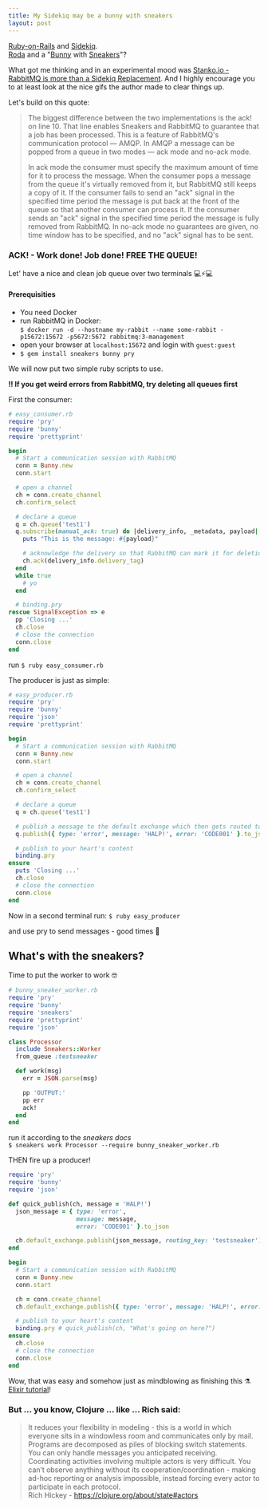 ```yaml
---
title: My Sidekiq may be a bunny with sneakers
layout: post
---
```


[Ruby-on-Rails](https://rubyonrails.org) and [Sidekiq](https://sidekiq.org).  
[Roda](https://roda.jeremyevans.net) and a "[Bunny](http://rubybunny.info) with [Sneakers](https://github.com/jondot/sneakers)"?

What got me thinking and in an experimental mood was [Stanko.io - RabbitMQ is more than a Sidekiq Replacement](https://stanko.io/rabbitmq-is-more-than-a-sidekiq-replacement-b730d8176fb). And I highly encourage you to at least look at the nice gifs the author made to clear things up.

Let's build on this quote:

> The biggest difference between the two implementations is the ack! on line 10. That line enables Sneakers and RabbitMQ to guarantee that a job has been processed. This is a feature of RabbitMQ's communication protocol — AMQP. In AMQP a message can be popped from a queue in two modes — ack mode and no-ack mode.
>
> In ack mode the consumer must specify the maximum amount of time for it to process the message. When the consumer pops a message from the queue it's virtually removed from it, but RabbitMQ still keeps a copy of it. If the consumer fails to send an "ack" signal in the specified time period the message is put back at the front of the queue so that another consumer can process it. If the consumer sends an "ack" signal in the specified time period the message is fully removed from RabbitMQ. In no-ack mode no guarantees are given, no time window has to be specified, and no "ack" signal has to be sent.

### ACK! - Work done! Job done! FREE THE QUEUE!

Let' have a nice and clean job queue over two terminals 💻⚡️💻

#### Prerequisities

- You need Docker
- run RabbitMQ in Docker:  
`$ docker run -d --hostname my-rabbit --name some-rabbit -p15672:15672 -p5672:5672 rabbitmq:3-management`
- open your browser at `localhost:15672` and login with `guest:guest`
- `$ gem install sneakers bunny pry`

We will now put two simple ruby scripts to use.

**‼️ If you get weird errors from RabbitMQ, try deleting all queues first**

First the consumer:

```ruby
# easy_consumer.rb
require 'pry'
require 'bunny'
require 'prettyprint'

begin
  # Start a communication session with RabbitMQ
  conn = Bunny.new
  conn.start

  # open a channel
  ch = conn.create_channel
  ch.confirm_select

  # declare a queue
  q = ch.queue('test1')
  q.subscribe(manual_ack: true) do |delivery_info, _metadata, payload|
    puts "This is the message: #{payload}"

    # acknowledge the delivery so that RabbitMQ can mark it for deletion
    ch.ack(delivery_info.delivery_tag)
  end
  while true
    # yo
  end

  # binding.pry
rescue SignalException => e
  pp 'Closing ...'
  ch.close
  # close the connection
  conn.close
end
```

run `$ ruby easy_consumer.rb`

The producer is just as simple:

```ruby 
# easy_producer.rb
require 'pry'
require 'bunny'
require 'json'
require 'prettyprint'

begin
  # Start a communication session with RabbitMQ
  conn = Bunny.new
  conn.start

  # open a channel
  ch = conn.create_channel
  ch.confirm_select

  # declare a queue
  q = ch.queue('test1')

  # publish a message to the default exchange which then gets routed to this queue
  q.publish({ type: 'error', message: 'HALP!', error: 'CODE001' }.to_json)

  # publish to your heart's content
  binding.pry
ensure
  puts 'Closing ...'
  ch.close
  # close the connection
  conn.close
end

```

Now in a second terminal run: `$ ruby easy_producer`

and use pry to send messages - good times 👏

## What's with the sneakers?

Time to put the worker to work 🤓

```ruby
# bunny_sneaker_worker.rb
require 'pry'
require 'bunny'
require 'sneakers'
require 'prettyprint'
require 'json'

class Processor
  include Sneakers::Worker
  from_queue :testsneaker

  def work(msg)
    err = JSON.parse(msg)

    pp 'OUTPUT:'
    pp err
    ack!
  end
end
```

run it according to the *sneakers docs*  
`$ sneakers work Processor --require bunny_sneaker_worker.rb`

THEN fire up a producer!

```ruby 
require 'pry'
require 'bunny'
require 'json'

def quick_publish(ch, message = 'HALP!')
  json_message = { type: 'error',
                   message: message,
                   error: 'CODE001' }.to_json

  ch.default_exchange.publish(json_message, routing_key: 'testsneaker')
end

begin
  # Start a communication session with RabbitMQ
  conn = Bunny.new
  conn.start

  ch = conn.create_channel
  ch.default_exchange.publish({ type: 'error', message: 'HALP!', error: 'CODE001' }.to_json, routing_key: 'testsneaker')

  # publish to your heart's content
  binding.pry # quick_publish(ch, "What's going on here?")
ensure
  ch.close
  # close the connection
  conn.close
end
```

Wow, that was easy and somehow just as mindblowing as finishing this ⚗️ [Elixir tutorial](https://howistart.org/posts/elixir/1/)!

### But ... you know, Clojure ... like ... Rich said:

> It reduces your flexibility in modeling - this is a world in which everyone sits in a windowless room and communicates only by mail. Programs are decomposed as piles of blocking switch statements. You can only handle messages you anticipated receiving. Coordinating activities involving multiple actors is very difficult. You can’t observe anything without its cooperation/coordination - making ad-hoc reporting or analysis impossible, instead forcing every actor to participate in each protocol.<br /><span>Rich Hickey - https://clojure.org/about/state#actors</span>